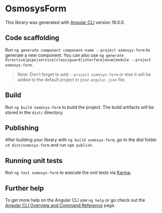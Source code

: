 # OsmosysForm

This library was generated with [Angular CLI](https://github.com/angular/angular-cli) version 18.0.0.

## Code scaffolding

Run `ng generate component component-name --project osmosys-form` to generate a new component. You can also use `ng generate directive|pipe|service|class|guard|interface|enum|module --project osmosys-form`.
> Note: Don't forget to add `--project osmosys-form` or else it will be added to the default project in your `angular.json` file. 

## Build

Run `ng build osmosys-form` to build the project. The build artifacts will be stored in the `dist/` directory.

## Publishing

After building your library with `ng build osmosys-form`, go to the dist folder `cd dist/osmosys-form` and run `npm publish`.

## Running unit tests

Run `ng test osmosys-form` to execute the unit tests via [Karma](https://karma-runner.github.io).

## Further help

To get more help on the Angular CLI use `ng help` or go check out the [Angular CLI Overview and Command Reference](https://angular.dev/tools/cli) page.
